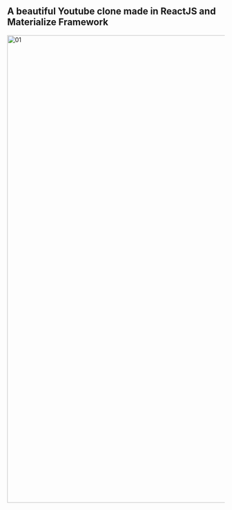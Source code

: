 ## A beautiful Youtube clone made in ReactJS and Materialize Framework

<img width="1081" alt="01" src="https://user-images.githubusercontent.com/40496625/44542071-cfd8b500-a6d9-11e8-806e-da63f97dea14.png">
